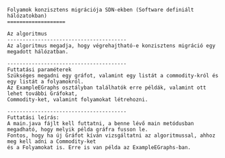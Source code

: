     Folyamok konzisztens migrációja SDN-ekben (Software definiált hálózatokban)
    ===================
    
    Az algoritmus
    ---------------------------------------
    Az algoritmus megadja, hogy végrehajtható-e konzisztens migráció egy megadott hálózatban. 
    
    ---------------------------------------
    Futtatási paraméterek
    Szükséges megadni egy gráfot, valamint egy listát a commodity-król és egy listát a folyamokról. 
    Az ExampleEGraphs osztályban találhatók erre példák, valamint ott lehet további Gráfokat, 
    Commodity-ket, valamint folyamokat létrehozni.
    
    --------------------------------------- 
    Futtatási leírás:
    A main.java fájlt kell futtatni, a benne lévő main metódusban megadható, hogy melyik példa gráfra fusson le. 
    Fontos, hogy ha új Gráfot kíván vizsgáltatni az algoritmussal, ahhoz meg kell adni a Commodity-ket 
    és a Folyamokat is. Erre is van példa az ExampleEGraphs-ban.


